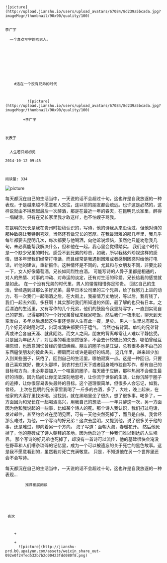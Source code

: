 
    
  
    ![picture](http://upload.jianshu.io/users/upload_avatars/67084/8d239a5bcada.jpg?imageMogr/thumbnail/90x90/quality/100)
    

    李广宇
  
      一个喜欢写字的老男人。

  
  
    
  


    
      
        #活在一个没有兄弟的时代
        
          
            
              ![picture](http://upload.jianshu.io/users/upload_avatars/67084/8d239a5bcada.jpg?imageMogr/thumbnail/90x90/quality/100)
            
            +李广宇
        
        
    
    发表于 

    
      人生若只如初见

    2014-10-12 09:45

    

    阅读量: 334
  


        
          
![picture](http://upload-images.jianshu.io/upload_images/67084-8ffe8a4b4dd3b9fd.jpg?imageView2/2/w/1240/q/100)

  每天都沉在自己的生活当中，一天说的话不会超过十句，这也许是自我放逐的一种表现，于是越来越不愿意和人交往，连以前的朋友都会疏远。也许这是必然的，这样说就由不得想起最后一次醉酒，那是在最近一年的春天，在昆明兄长家里，醉得一塌糊涂。只有在兄长家里我才敢这样，也不怕嫂子骂我。

  在昆明的兄长是我在贵州时投稿认识的，写诗，他的诗我从来没读过，但他对诗的那种敏感让我特别喜欢，当然还有做兄长的宽厚。在我最艰难的那几年里，我几乎每年都要去昆明几次，每次都要与他喝酒，向他诉说烦恼，虽然他只能劝慰我几句，未必真能帮我解决什么，但和他在一起，我心里会觉得踏实。
  我们这个时代是一个缺少兄弟的时代，感受不到兄弟的珍贵，如我，所以我格外珍视这样的感情，很多年里我们经常打电话，而且经常是我遇到困难或者感到困惑时给他打电话，听他的建议，重新振作。这种情怀是不同的，尤其和与女朋友不同，非要比较一下，女人好像葡萄酒，兄长如同烈性白酒。
  可能写诗的人骨子里都是相通的，对人的热情、对事的冲动、对命运的淡定，还有对生活的珍爱。兄长给我的感觉就是如此。
  在一个没有兄弟的时代里，男人的惺惺相惜弥足珍贵。
  回忆自己的生活，曾经遇到过那么多好兄弟，最早日本公司里的三个兄弟，给了我努力上进的动力，有一次我们一起喝酒之后，在大街上，我豪情万丈地说，等以后，我有钱了，我们一起去外国。多狂啊！其实那时我们所知道的外国，最了解的也只有日本。之后漂泊的生活里，又有写作的几个兄弟，他们的鼓励令我坚持写字，一直到实现自己的梦想，记得那时的一个好兄弟曾经来我家吃饭，然后我们一夜未眠，聊天到天空发白，多年以后想起这件事还觉得人生有此一夜，足矣。
  男人一生里总有那么几个好兄弟时隐时现，出现或消失都要归于运气。
  当然也有背离。单纯的兄弟背离或许会各自天涯、就此陌路，而文人之间，朋友的背离却常让人难以平静接受。只是因为年纪大了，对世事的看法淡然很多，不会去计较彼此的失去，哪怕曾经互相怨恨，也愿意回忆曾经的情谊绵绵。朋友的圈子也是江湖，总有很多身不由己的东西逼使朋友的彼此失去，擦肩而过或许是最好的结局。
  这几年里，越来越少加入到某些圈子，厌倦了，回到自己的生活里，哪怕寂寞一点。这是一种回归，只要自己喜欢就好，像大头那样，到农村去打天下或者囚身城市独自写作，都有自己的目标和方向，未必非要加入一个喧嚣的圈子，每天疲于应酬，那种热闹不会催生最好的诗歌。因为热闹让你无法深刻地思考，让你流于世俗的生活，让你沉醉于圈子的追捧，让你很容易丢失最终的目标。这个道理很简单，但很多人会忘记，如我，曾经。
  上次在昆明的兄长家里我喝了一斤多的白酒，多了，大吐，晚上起来，在他家的大客厅里找水喝，没找到，就在黑暗里坐了很久，想了很多事。喝多了，一方面因为和兄长在一起喝酒高兴，用我自己的想法——一年只醉这一次，另一方面因为他和我说起的一些事，比如某个诗人的死。那个诗人我认识，我们打过电话，发过邮件，甚至约会过在昆明见面，可有一天他突然死掉了，而且是自杀。我曾经那么难过，为他，一个写诗的好兄弟！这次去昆明，又提到他，说了很多关于他的事，还是难过，却向着另一个方向。
  海子写道：面朝大海，春暖花开。
  然后他死掉了，他的墓碑成了诗人朝拜的圣地，因为他启迪了一种我们难以到达的人生境界。
  那个写诗的好兄弟也死掉了，却没有一首诗可以流传，他的墓碑很快会淹没在野草和人们嘈杂琐碎的记忆里，成为一个可以被遗忘的关于死亡的黑色故事。这是我不愿意看到的，虽然我对死亡充满敬意。
  只是，不知道他在另一个世界里还会不会写诗。

        
           
    
  每天都沉在自己的生活当中，一天说的话不会超过十句，这也许是自我放逐的一种表现...
      
    
    
      
      
      
          
             推荐拓展阅读
        
      
    
    
      
          
     喜欢

      
      
        +
                  
        +
          ![picture](http://jianshu-prd.b0.upaiyun.com/assets/weixin_share_out-092e0f24fed532b7b2c00423fdd080f8.png)
        
      
    
  


